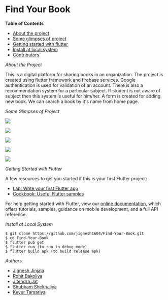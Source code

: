 # **Find Your Book**

**Table of Contents**

- [About the project](#about)
- [Some glimpses of project](#glimpse)
- [Getting started with flutter](#start)
- [Install at local system](#local)
- [Contributors](#con)

*<a name="about"></a>About the Project*

This is a digital platform for sharing books in an organization. The project is created using flutter framework and firebase services. Google authentication is used for validation of an account. There is also a recommendation system for a particular subject. If student is not aware of subject then this system is useful for him/her. A form is created for adding new book. We can search a book by it&#39;s name from home page.

*<a name="glimpse"></a>Some Glimpses of Project*

![](https://github.com/jignesh1604/Find-Your-Book/blob/master/Images/img0.jpg)

![](https://github.com/jignesh1604/Find-Your-Book/blob/master/Images/img1.jpg)

![](https://github.com/jignesh1604/Find-Your-Book/blob/master/Images/img2.jpg)

![](https://github.com/jignesh1604/Find-Your-Book/blob/master/Images/img3.jpg)

![](https://github.com/jignesh1604/Find-Your-Book/blob/master/Images/img4.jpg)

*<a name="start"></a>Getting Started with Flutter*

A few resources to get you started if this is your first Flutter project:

- [Lab: Write your first Flutter app](https://flutter.dev/docs/get-started/codelab)
- [Cookbook: Useful Flutter samples](https://flutter.dev/docs/cookbook)

For help getting started with Flutter, view our [online documentation](https://flutter.dev/docs), which offers tutorials, samples, guidance on mobile development, and a full API reference.

*<a name="local"></a>Install at Local System*

```
$ git clone https://github.com/jignesh1604/Find-Your-Book.git 
$ cd Find-Your-Book 
$ flutter pub get
$ flutter run (to run in debug mode)
$ flutter build apk (to build release apk)
```

*<a name="con"></a>Authors*

- [Jignesh Jinjala](https://github.com/jignesh1604)
- [Rohit Bakoliya](https://github.com/rohitbakoliya)
- [Jitendra Jat](https://github.com/jitendrajat10099)
- [Shubham Shekhaliya](https://github.com/shubham4756)
- [Keyur Tarsariya](https://github.com/Keyur012)
